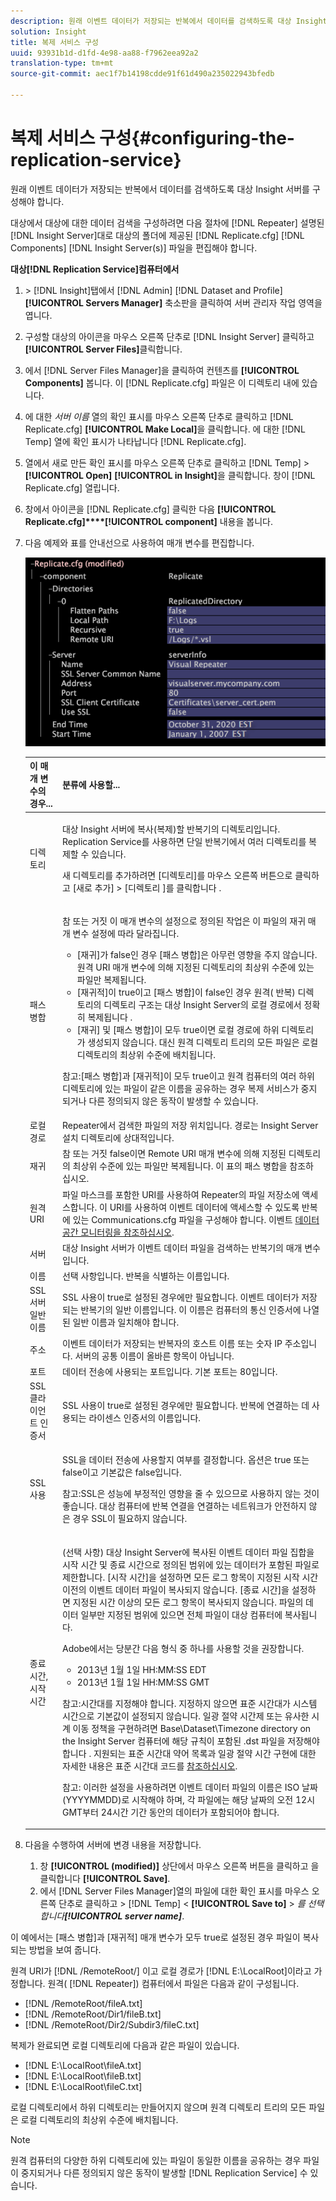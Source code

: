 ```yaml
---
description: 원래 이벤트 데이터가 저장되는 반복에서 데이터를 검색하도록 대상 Insight 서버를 구성해야 합니다.
solution: Insight
title: 복제 서비스 구성
uuid: 93931b1d-d1fd-4e98-aa88-f7962eea92a2
translation-type: tm+mt
source-git-commit: aec1f7b14198cdde91f61d490a235022943bfedb

---
```



# 복제 서비스 구성{#configuring-the-replication-service}

원래 이벤트 데이터가 저장되는 반복에서 데이터를 검색하도록 대상 Insight 서버를 구성해야 합니다.

대상에서 대상에 대한 데이터 검색을 구성하려면 다음 절차에 [!DNL Repeater] 설명된 [!DNL Insight Server]대로 대상의 폴더에 제공된 [!DNL Replicate.cfg] [!DNL Components] [!DNL Insight Server(s)] 파일을 편집해야 합니다.

**대상[!DNL Replication Service]컴퓨터에서**

1. &#x200B;> [!DNL Insight]탭에서 [!DNL Admin] [!DNL Dataset and Profile] **[!UICONTROL Servers Manager]** 축소판을 클릭하여 서버 관리자 작업 영역을 엽니다.
1. 구성할 대상의 아이콘을 마우스 오른쪽 단추로 [!DNL Insight Server] 클릭하고 **[!UICONTROL Server Files]**&#x200B;클릭합니다.
1. 에서 [!DNL Server Files Manager]을 클릭하여 컨텐츠를 **[!UICONTROL Components]** 봅니다. 이 [!DNL Replicate.cfg] 파일은 이 디렉토리 내에 있습니다.
1. 에 대한 *서버 이름* 열의 확인 표시를 마우스 오른쪽 단추로 클릭하고 [!DNL Replicate.cfg] **[!UICONTROL Make Local]**&#x200B;을 클릭합니다. 에 대한 [!DNL Temp] 열에 확인 표시가 나타납니다 [!DNL Replicate.cfg].
1. 열에서 새로 만든 확인 표시를 마우스 오른쪽 단추로 클릭하고 [!DNL Temp] > **[!UICONTROL Open]** **[!UICONTROL in Insight]**&#x200B;을 클릭합니다. 창이 [!DNL Replicate.cfg] 열립니다.
1. 창에서 아이콘을 [!DNL Replicate.cfg] 클릭한 다음 **[!UICONTROL Replicate.cfg]****[!UICONTROL component]** 내용을 봅니다.
1. 다음 예제와 표를 안내선으로 사용하여 매개 변수를 편집합니다.

   ![단계 정보](assets/cfg_ReplicateFile.png)

   <table id="table_F32D4BFA2D834BBB81DF8F84417CA969"> 
   <thead> 
   <tr> 
      <th colname="col1" class="entry"> 이 매개 변수의 경우... </th> 
      <th colname="col2" class="entry"> 분류에 사용할... </th> 
   </tr> 
   </thead>
   <tbody> 
   <tr> 
      <td colname="col1"> 디렉토리 </td> 
      <td colname="col2"> <p>대상 Insight <span class="wintitle"> 서버에</span> 복사(복제)할 반복기의 <span class="keyword"> 디렉토리입니다</span>. Replication <span class="wintitle"> Service를</span> 사용하면 단일 반복기에서 여러 디렉토리를 복제할 수 <span class="wintitle"> 있습니다</span>. </p> <p>새 디렉토리를 추가하려면 [디렉토리]를 마우스 오른쪽 버튼으로 <span class="uicontrol"> 클릭하고</span> [새로 <span class="uicontrol"> 추가] &gt; [디렉토리</span> ]를 클릭합니다 <span class="uicontrol"></span>. </p> </td> 
   </tr> 
   <tr> 
      <td colname="col1"> 패스 병합 </td> 
      <td colname="col2"> <p>참 또는 거짓 이 매개 변수의 설정으로 정의된 작업은 이 파일의 재귀 매개 변수 설정에 따라 달라집니다. 
      <ul id="ul_D4BF3C22FBEF41C290ED938EB57E0F27">
      <li id="li_CB85E5AF9E1B4441AA38C2DB8D4F1800">[재귀]가 false인 경우 [패스 병합]은 아무런 영향을 주지 않습니다. 원격 URI 매개 변수에 의해 지정된 디렉토리의 최상위 수준에 있는 파일만 복제됩니다. </li>
      <li id="li_8FDB351102344E3995035557445354BB">[재귀적]이 true이고 [패스 병합]이 false인 경우 원격(<span class="wintitle"> 반복</span>) 디렉토리의 디렉토리 구조는 대상 Insight Server의 로컬 경로에서 정확히 복제됩니다 <span class="keyword"></span>. </li>
      <li id="li_3114B191C73744658799E112C61AB004">[재귀] 및 [패스 병합]이 모두 true이면 로컬 경로에 하위 디렉토리가 생성되지 않습니다. 대신 원격 디렉토리 트리의 모든 파일은 로컬 디렉토리의 최상위 수준에 배치됩니다. </li>
      </ul></p> <p> <p>참고:[패스 병합]과 [재귀적]이 모두 true이고 원격 컴퓨터의 여러 하위 디렉토리에 있는 파일이 같은 이름을 공유하는 경우 복제 서비스가 중지되거나 <span class="wintitle"> 다른</span> 정의되지 않은 동작이 발생할 수 있습니다. </p> </p> </td> 
   </tr> 
   <tr> 
      <td colname="col1"> 로컬 경로 </td> 
      <td colname="col2">Repeater에서 검색한 파일의 저장 <span class="wintitle"> 위치입니다</span>. 경로는 Insight Server <span class="keyword"> 설치 디렉토리에</span> 상대적입니다. </td> 
   </tr> 
   <tr> 
      <td colname="col1"> 재귀 </td> 
      <td colname="col2"> 참 또는 거짓 false이면 Remote URI 매개 변수에 의해 지정된 디렉토리의 최상위 수준에 있는 파일만 복제됩니다. 이 표의 패스 병합을 참조하십시오. </td> 
   </tr> 
   <tr> 
      <td colname="col1"> 원격 URI </td> 
      <td colname="col2">파일 마스크를 포함한 URI를 사용하여 Repeater의 <span class="wintitle"> 파일</span> 저장소에 액세스합니다. 이 <span class="filepath"> URI를</span> 사용하여 이벤트 데이터에 액세스할 수 있도록 반복에 <span class="wintitle"></span> 있는 Communications.cfg 파일을 구성해야 합니다. 이벤트 <a href="../../../home/c-inst-svr/c-admin-inst-svr/c-mntr-disk-spc/t-mntr-evt-data-spc.md#task-a54d4bd16b96437f943cd09e5d848440"> 데이터 공간 모니터링을 참조하십시오</a>. </td> 
   </tr> 
   <tr> 
      <td colname="col1"> 서버 </td> 
      <td colname="col2">대상 Insight <span class="wintitle"> 서버가</span> 이벤트 데이터 파일을 <span class="keyword"> 검색하는</span> 반복기의 매개 변수입니다. </td> 
   </tr> 
   <tr> 
      <td colname="col1">  이름  </td> 
      <td colname="col2">선택 사항입니다. 반복을 식별하는 <span class="wintitle"> 이름입니다</span>. </td> 
   </tr> 
   <tr> 
      <td colname="col1"> SSL 서버 일반 이름 </td> 
      <td colname="col2">SSL 사용이 true로 설정된 경우에만 필요합니다. 이벤트 데이터가 저장되는 <span class="wintitle"> 반복기의</span> 일반 이름입니다. 이 이름은 컴퓨터의 통신 인증서에 나열된 일반 이름과 일치해야 합니다. </td> 
   </tr> 
   <tr> 
      <td colname="col1"> 주소 </td> 
      <td colname="col2">이벤트 데이터가 저장되는 <span class="wintitle"> 반복자의</span> 호스트 이름 또는 숫자 IP 주소입니다. 서버의 공통 이름이 올바른 항목이 아닙니다. </td> 
   </tr> 
   <tr> 
      <td colname="col1"> 포트 </td> 
      <td colname="col2"> 데이터 전송에 사용되는 포트입니다. 기본 포트는 80입니다. </td> 
   </tr> 
   <tr> 
      <td colname="col1"> SSL 클라이언트 인증서 </td> 
      <td colname="col2">SSL 사용이 true로 설정된 경우에만 필요합니다. 반복에 연결하는 데 사용되는 라이센스 인증서의 <span class="wintitle"> 이름입니다</span>. </td> 
   </tr> 
   <tr> 
      <td colname="col1"> SSL 사용 </td> 
      <td colname="col2"> <p>SSL을 데이터 전송에 사용할지 여부를 결정합니다. 옵션은 true 또는 false이고 기본값은 false입니다. </p> <p> <p>참고:SSL은 성능에 부정적인 영향을 줄 수 있으므로 사용하지 않는 것이 좋습니다. 대상 컴퓨터에 반복 연결을 연결하는 네트워크가 안전하지 않은 경우 <span class="wintitle"> SSL이</span> 필요하지 않습니다. </p> </p> </td> 
   </tr> 
   <tr> 
      <td colname="col1"> 종료 시간, 시작 시간 </td> 
      <td colname="col2"> <p>(선택 사항) 대상 Insight Server에 복사된 이벤트 데이터 파일 집합을 <span class="keyword"> 시작</span> 시간 및 종료 시간으로 정의된 범위에 있는 데이터가 포함된 파일로 제한합니다. [시작 시간]을 설정하면 모든 로그 항목이 지정된 시작 시간 이전의 이벤트 데이터 파일이 복사되지 않습니다. [종료 시간]을 설정하면 지정된 시간 이상의 모든 로그 항목이 복사되지 않습니다. 파일의 데이터 일부만 지정된 범위에 있으면 전체 파일이 대상 컴퓨터에 복사됩니다. </p> <p>Adobe에서는 당분간 다음 형식 중 하나를 사용할 것을 권장합니다. 
      <ul id="ul_AE15A159A4C043398B37AD56FDFD9DCA">
      <li id="li_4DEF0F13D13E43E39CBD1A0F32765F32">2013년 1월 1일 HH:MM:SS EDT </li>
      <li id="li_E3275312E93D4C1FAA028543DC21B51A">2013년 1월 1일 HH:MM:SS GMT </li>
      </ul></p> <p> <p>참고:시간대를 지정해야 합니다. 지정하지 않으면 표준 시간대가 시스템 시간으로 기본값이 설정되지 않습니다. 일광 절약 시간제 또는 유사한 시계 이동 정책을 구현하려면 Base\Dataset\Timezone directory on the  Insight Server <span class="filepath"> 컴퓨터에 해당 규칙이 포함된 .dst</span> 파일을 저장해야 <span class="keyword"> 합니다</span> . 지원되는 표준 시간대 약어 목록과 일광 절약 시간 구현에 대한 자세한 내용은 표준 시간대 코드를 <a href="../../../home/c-inst-svr/c-time-zn-cds.md#concept-eed5ba32d5d347cf94b76db83b29f211"> 참조하십시오</a>. </p> </p> <p> <p>참고: 이러한 설정을 사용하려면 이벤트 데이터 파일의 이름은 ISO 날짜(YYYYMMDD)로 시작해야 하며, 각 파일에는 해당 날짜의 오전 12시 GMT부터 24시간 기간 동안의 데이터가 포함되어야 합니다. </p> </p> </td> 
   </tr> 
   </tbody> 
   </table>

1. 다음을 수행하여 서버에 변경 내용을 저장합니다.

   1. 창 **[!UICONTROL (modified)]** 상단에서 마우스 오른쪽 버튼을 클릭하고 을 클릭합니다 **[!UICONTROL Save]**.
   1. 에서 [!DNL Server Files Manager]열의 파일에 대한 확인 표시를 마우스 오른쪽 단추로 클릭하고 > [!DNL Temp] &lt; **[!UICONTROL Save to]** > *를 선택합니다&#x200B;**[!UICONTROL server name]***.

<!-- <a id="example_A60DE2383CA341DCB512E52DE76ADA89"></a> -->

이 예에서는 [패스 병합]과 [재귀적] 매개 변수가 모두 true로 설정된 경우 파일이 복사되는 방법을 보여 줍니다.

원격 URI가 [!DNL /RemoteRoot/] 이고 로컬 경로가 [!DNL E:\LocalRoot\]이라고 가정합니다. 원격( [!DNL Repeater]) 컴퓨터에서 파일은 다음과 같이 구성됩니다.

* [!DNL /RemoteRoot/fileA.txt]
* [!DNL /RemoteRoot/Dir1/fileB.txt]
* [!DNL /RemoteRoot/Dir2/Subdir3/fileC.txt]

복제가 완료되면 로컬 디렉토리에 다음과 같은 파일이 있습니다.

* [!DNL E:\LocalRoot\fileA.txt]
* [!DNL E:\LocalRoot\fileB.txt]
* [!DNL E:\LocalRoot\fileC.txt]

로컬 디렉토리에서 하위 디렉토리는 만들어지지 않으며 원격 디렉토리 트리의 모든 파일은 로컬 디렉토리의 최상위 수준에 배치됩니다.

>[!NOTE]
>
>원격 컴퓨터의 다양한 하위 디렉토리에 있는 파일이 동일한 이름을 공유하는 경우 파일이 중지되거나 다른 정의되지 않은 동작이 발생할 [!DNL Replication Service] 수 있습니다.
